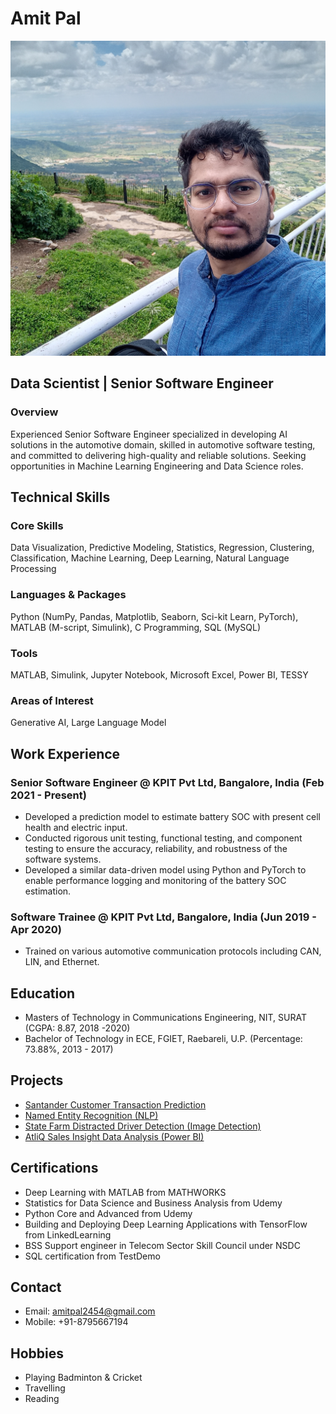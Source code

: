# Amit Pal
![Profile Picture](https://github.com/amitpal2454/amitpal.github.io/blob/main/IMG_20220917_133958_918.jpg)

## Data Scientist | Senior Software Engineer

### Overview
Experienced Senior Software Engineer specialized in developing AI solutions in the automotive domain, skilled in automotive software testing, and committed to delivering high-quality and reliable solutions. Seeking opportunities in Machine Learning Engineering and Data Science roles.

## Technical Skills

### Core Skills
Data Visualization, Predictive Modeling, Statistics, Regression, Clustering, Classification, Machine Learning, Deep Learning, Natural Language Processing

### Languages & Packages
Python (NumPy, Pandas, Matplotlib, Seaborn, Sci-kit Learn, PyTorch), MATLAB (M-script, Simulink), C Programming, SQL (MySQL)

### Tools
MATLAB, Simulink, Jupyter Notebook, Microsoft Excel, Power BI, TESSY

### Areas of Interest
Generative AI, Large Language Model

## Work Experience

### Senior Software Engineer @ KPIT Pvt Ltd, Bangalore, India (Feb 2021 - Present)
- Developed a prediction model to estimate battery SOC with present cell health and electric input.
- Conducted rigorous unit testing, functional testing, and component testing to ensure the accuracy, reliability, and robustness of the software systems.
- Developed a similar data-driven model using Python and PyTorch to enable performance logging and monitoring of the battery SOC estimation.

### Software Trainee @ KPIT Pvt Ltd, Bangalore, India (Jun 2019 - Apr 2020)
- Trained on various automotive communication protocols including CAN, LIN, and Ethernet.

## Education
- Masters of Technology in Communications Engineering, NIT, SURAT (CGPA: 8.87, 2018 -2020)
- Bachelor of Technology in ECE, FGIET, Raebareli, U.P. (Percentage: 73.88%, 2013 - 2017)

## Projects
- [Santander Customer Transaction Prediction](https://github.com/amitpal2454/Santander-Customer-Transaction-Prediction-)
- [Named Entity Recognition (NLP)](https://github.com/amitpal2454/Named-Entity-Recognization)
- [State Farm Distracted Driver Detection (Image Detection)](https://github.com/amitpal2454/State-From-Distratced-Driver)
- [AtliQ Sales Insight Data Analysis (Power BI)]()

## Certifications
- Deep Learning with MATLAB from MATHWORKS
- Statistics for Data Science and Business Analysis from Udemy
- Python Core and Advanced from Udemy
- Building and Deploying Deep Learning Applications with TensorFlow from LinkedLearning
- BSS Support engineer in Telecom Sector Skill Council under NSDC
- SQL certification from TestDemo

## Contact
- Email: amitpal2454@gmail.com
- Mobile: +91-8795667194

## Hobbies
- Playing Badminton & Cricket
- Travelling
- Reading
